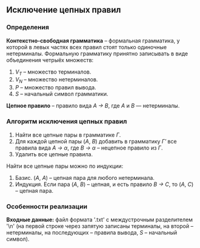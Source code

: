 ## Исключение цепных правил

### Определения
**Контекстно-свободная грамматика** – формальная грамматика, у которой в левых частях всех правил стоят только одиночные нетерминалы. Формальную грамматику принятно записывать в виде объединения четрыёх множеств:
1. *V<sub>T</sub>* – множество терминалов.
2. *V<sub>N</sub>* – множество нетерминалов.
3. *P* – множество правил вывода.
4. *S* – начальный символ грамматики.

**Цепное правило** – правило вида *A → B*, где *A* и *B* — нетерминалы.

### Алгоритм исключения цепных правил
1. Найти все цепные пары в грамматике *Γ*.
2. Для каждой цепной пары (*A*, *B*) добавить в грамматику *Γ′* все правила вида *A → α*, где *B → α* – нецепное правило из *Γ*.
3. Удалить все цепные правила.

Найти все цепные пары можно по индукции:
1. Базис. (*A*, *A*) – цепная пара для любого нетерминала.
2. Индукция. Если пара (*A*, *B*) – цепная, и есть правило *B → C*, то (*A*, *C*) – цепная пара.

### Особенности реализации
**Входные данные:** файл формата '.txt' с междустрочным разделителем '\n' (на первой строке через запятую записаны терминалы, на второй – нетерминалы, на последующих – правила вывода, *S* – начальный символ).

